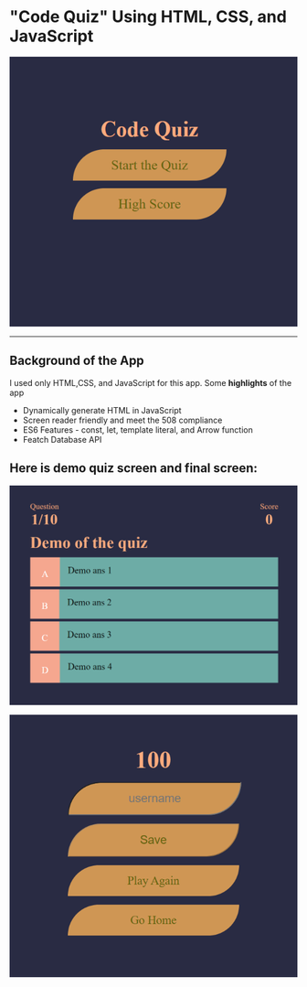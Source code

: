 # "Code Quiz" Using HTML, CSS, and JavaScript

![main-screen.](images/main-screen.PNG)

---

## Background of the App

I used only HTML,CSS, and JavaScript for this app. Some **highlights** of the app

* Dynamically generate HTML in JavaScript
* Screen reader friendly and meet the 508 compliance 
* ES6 Features - const, let, template literal, and Arrow function
* Featch Database API

## Here is demo quiz screen and final screen:

![demo-question](images/demo-question.PNG)

![final-screen](images/final-screen.PNG)
